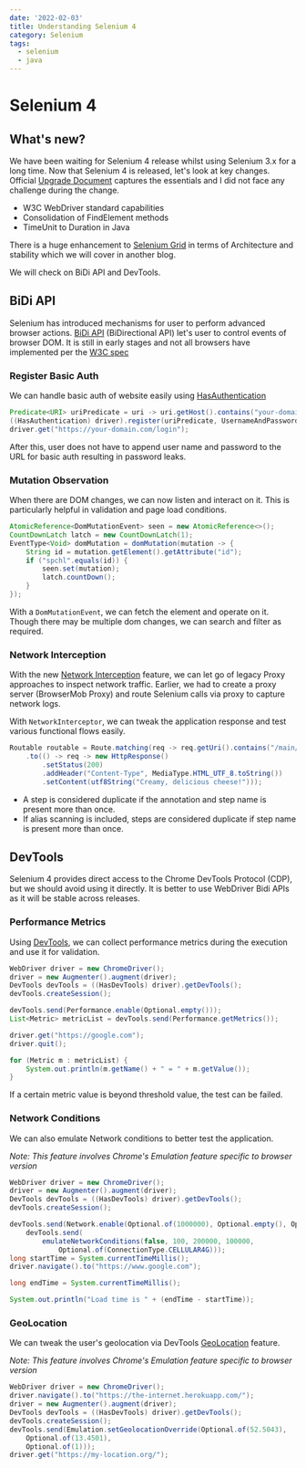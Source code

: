 ```yaml
---
date: '2022-02-03'
title: Understanding Selenium 4
category: Selenium
tags:
  - selenium
  - java
---
```


# Selenium 4

## What's new?

We have been waiting for Selenium 4 release whilst using Selenium 3.x for a long time.
Now that Selenium 4 is released, let's look at key changes.
Official [Upgrade Document](https://www.selenium.dev/documentation/webdriver/getting_started/upgrade_to_selenium_4/) captures the essentials and I did not face any challenge during the change.

- W3C WebDriver standard capabilities
- Consolidation of FindElement methods
- TimeUnit to Duration in Java

There is a huge enhancement to [Selenium Grid](https://www.selenium.dev/documentation/grid/) in terms of Architecture and stability which we will cover in another blog.

We will check on BiDi API and DevTools.

## BiDi API

Selenium has introduced mechanisms for user to perform advanced browser actions. [BiDi API](https://www.selenium.dev/documentation/webdriver/bidirectional/) (BiDirectional API) let's user to control events of browser DOM. It is still in early stages and not all browsers have implemented per the [W3C spec](https://w3c.github.io/webdriver-bidi/)

### Register Basic Auth

We can handle basic auth of website easily using [HasAuthentication](https://www.selenium.dev/documentation/webdriver/bidirectional/bidi_api/#register-basic-auth)

```java
Predicate<URI> uriPredicate = uri -> uri.getHost().contains("your-domain.com");
((HasAuthentication) driver).register(uriPredicate, UsernameAndPassword.of("admin", "password"));
driver.get("https://your-domain.com/login");
```

After this, user does not have to append user name and password to the URL for basic auth resulting in password leaks.

### Mutation Observation

When there are DOM changes, we can now listen and interact on it. This is particularly helpful in validation and page load conditions.

```java
AtomicReference<DomMutationEvent> seen = new AtomicReference<>();
CountDownLatch latch = new CountDownLatch(1);
EventType<Void> domMutation = domMutation(mutation -> {
    String id = mutation.getElement().getAttribute("id");
    if ("spchl".equals(id)) {
        seen.set(mutation);
        latch.countDown();
    }
});
```

With a `DomMutationEvent`, we can fetch the element and operate on it. Though there may be multiple dom changes, we can search and filter as required.

### Network Interception

With the new [Network Interception](https://www.selenium.dev/documentation/webdriver/bidirectional/bidi_api/#network-interception) feature, we can let go of legacy Proxy approaches to inspect network traffic.
Earlier, we had to create a proxy server (BrowserMob Proxy) and route Selenium calls via proxy to capture network logs.

With `NetworkInterceptor`, we can tweak the application response and test various functional flows easily.

```java
Routable routable = Route.matching(req -> req.getUri().contains("/main/home.jsp"))
    .to(() -> req -> new HttpResponse()
        .setStatus(200)
        .addHeader("Content-Type", MediaType.HTML_UTF_8.toString())
        .setContent(utf8String("Creamy, delicious cheese!")));
```

- A step is considered duplicate if the annotation and step name is present more than once.
- If alias scanning is included, steps are considered duplicate if step name is present more than once.

## DevTools

Selenium 4 provides direct access to the Chrome DevTools Protocol (CDP), but we should avoid using it directly. It is better to use WebDriver Bidi APIs as it will be stable across releases.

### Performance Metrics

Using [DevTools](https://www.selenium.dev/documentation/webdriver/bidirectional/bidi_api/#collect-performance-metrics), we can collect performance metrics during the execution and use it for validation.

```java
WebDriver driver = new ChromeDriver();
driver = new Augmenter().augment(driver);
DevTools devTools = ((HasDevTools) driver).getDevTools();
devTools.createSession();

devTools.send(Performance.enable(Optional.empty()));
List<Metric> metricList = devTools.send(Performance.getMetrics());

driver.get("https://google.com");
driver.quit();

for (Metric m : metricList) {
    System.out.println(m.getName() + " = " + m.getValue());
}
```

If a certain metric value is beyond threshold value, the test can be failed.

### Network Conditions

We can also emulate Network conditions to better test the application.

_Note: This feature involves Chrome's Emulation feature specific to browser version_

```java
WebDriver driver = new ChromeDriver();
driver = new Augmenter().augment(driver);
DevTools devTools = ((HasDevTools) driver).getDevTools();
devTools.createSession();

devTools.send(Network.enable(Optional.of(1000000), Optional.empty(), Optional.empty()));
    devTools.send(
        emulateNetworkConditions(false, 100, 200000, 100000,
            Optional.of(ConnectionType.CELLULAR4G)));
long startTime = System.currentTimeMillis();
driver.navigate().to("https://www.google.com");

long endTime = System.currentTimeMillis();

System.out.println("Load time is " + (endTime - startTime));
```

### GeoLocation

We can tweak the user's geolocation via DevTools [GeoLocation](https://www.selenium.dev/documentation/webdriver/bidirectional/chrome_devtools/#emulate-geo-location) feature.

_Note: This feature involves Chrome's Emulation feature specific to browser version_

```java
WebDriver driver = new ChromeDriver();
driver.navigate().to("https://the-internet.herokuapp.com/");
driver = new Augmenter().augment(driver);
DevTools devTools = ((HasDevTools) driver).getDevTools();
devTools.createSession();
devTools.send(Emulation.setGeolocationOverride(Optional.of(52.5043),
    Optional.of(13.4501),
    Optional.of(1)));
driver.get("https://my-location.org/");
```
